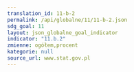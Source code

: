 ```yaml
---
translation_id: 11-b-2
permalink: /api/globalne/11/11-b-2.json
sdg_goal: 11
layout: json_globalne_goal_indicator
indicator: "11.b.2"
zmienne: ogółem,procent
kategorie: null
source_url: www.stat.gov.pl
---
```

